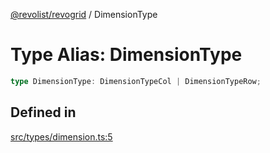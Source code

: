 [@revolist/revogrid](README.md) / DimensionType

# Type Alias: DimensionType

```ts
type DimensionType: DimensionTypeCol | DimensionTypeRow;
```

## Defined in

[src/types/dimension.ts:5](https://github.com/revolist/revogrid/blob/13683f406d4444f1320602b1f5f5b66b213da3f8/src/types/dimension.ts#L5)
